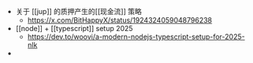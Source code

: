 - 关于 [[jup]] 的质押产生的[[现金流]] 策略
	- https://x.com/BitHappyX/status/1924324059048796238
- [[node]] + [[typescript]] setup 2025
	- https://dev.to/woovi/a-modern-nodejs-typescript-setup-for-2025-nlk
-